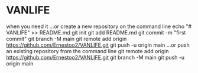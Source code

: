 # VANLIFE
when you need it 
…or create a new repository on the command line
echo "# VANLIFE" >> README.md
git init
git add README.md
git commit -m "first commit"
git branch -M main
git remote add origin https://github.com/Ernestoo2/VANLIFE.git
git push -u origin main
…or push an existing repository from the command line
git remote add origin https://github.com/Ernestoo2/VANLIFE.git
git branch -M main
git push -u origin main